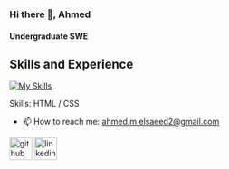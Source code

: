 ### Hi there 👋, Ahmed
#### Undergraduate SWE

## Skills and Experience
[![My Skills](https://skills.thijs.gg/icons?i=js,html,css,wasm)](https://skills.thijs.gg)

Skills: HTML / CSS

- 📫 How to reach me: ahmed.m.elsaeed2@gmail.com 


[<img src='https://cdn.jsdelivr.net/npm/simple-icons@3.0.1/icons/github.svg' alt='github' height='40'>](https://github.com/https://github.com/Ahmedelsa3eed)  [<img src='https://cdn.jsdelivr.net/npm/simple-icons@3.0.1/icons/linkedin.svg' alt='linkedin' height='40'>](https://www.linkedin.com/in/https://www.linkedin.com/in/el-saeed//)  
